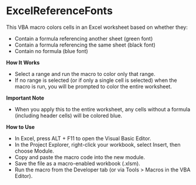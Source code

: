 # ExcelReferenceFonts
This VBA macro colors cells in an Excel worksheet based on whether they:
- Contain a formula referencing another sheet (green font)
- Contain a formula referencing the same sheet (black font)
- Contain no formula (blue font)

**How It Works**
- Select a range and run the macro to color only that range.
- If no range is selected (or if only a single cell is selected) when the macro is run, you will be prompted to color the entire worksheet.

**Important Note**
- When you apply this to the entire worksheet, any cells without a formula (including header cells) will be colored blue.

**How to Use**
- In Excel, press ALT + F11 to open the Visual Basic Editor.
- In the Project Explorer, right-click your workbook, select Insert, then choose Module.
- Copy and paste the macro code into the new module.
- Save the file as a macro-enabled workbook (.xlsm).
- Run the macro from the Developer tab (or via Tools > Macros in the VBA Editor).
